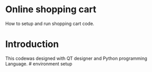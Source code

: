 # Online shopping cart
How to setup and run shopping cart code.

# Introduction
This codewas designed with QT designer and Python programming Language.
	# environment setup




